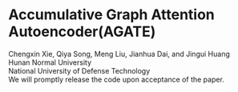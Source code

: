 # Accumulative Graph Attention Autoencoder(AGATE) 
Chengxin Xie, Qiya Song, Meng Liu, Jianhua Dai, and Jingui Huang<br>
Hunan Normal University<br>
National University of Defense Technology<br>
We will promptly release the code upon acceptance of the paper.
